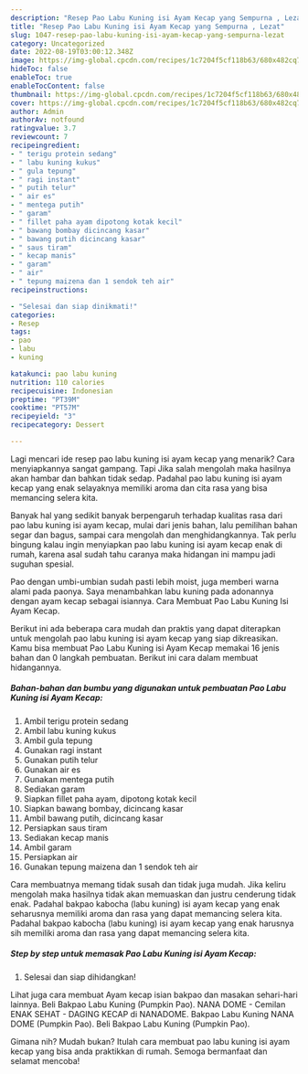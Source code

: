 ```yaml
---
description: "Resep Pao Labu Kuning isi Ayam Kecap yang Sempurna , Lezat"
title: "Resep Pao Labu Kuning isi Ayam Kecap yang Sempurna , Lezat"
slug: 1047-resep-pao-labu-kuning-isi-ayam-kecap-yang-sempurna-lezat
category: Uncategorized
date: 2022-08-19T03:00:12.348Z
image: https://img-global.cpcdn.com/recipes/1c7204f5cf118b63/680x482cq70/pao-labu-kuning-isi-ayam-kecap-foto-resep-utama.jpg
hideToc: false
enableToc: true
enableTocContent: false
thumbnail: https://img-global.cpcdn.com/recipes/1c7204f5cf118b63/680x482cq70/pao-labu-kuning-isi-ayam-kecap-foto-resep-utama.jpg
cover: https://img-global.cpcdn.com/recipes/1c7204f5cf118b63/680x482cq70/pao-labu-kuning-isi-ayam-kecap-foto-resep-utama.jpg
author: Admin
authorAv: notfound
ratingvalue: 3.7
reviewcount: 7
recipeingredient:
- " terigu protein sedang"
- " labu kuning kukus"
- " gula tepung"
- " ragi instant"
- " putih telur"
- " air es"
- " mentega putih"
- " garam"
- " fillet paha ayam dipotong kotak kecil"
- " bawang bombay dicincang kasar"
- " bawang putih dicincang kasar"
- " saus tiram"
- " kecap manis"
- " garam"
- " air"
- " tepung maizena dan 1 sendok teh air"
recipeinstructions:

- "Selesai dan siap dinikmati!"
categories:
- Resep
tags:
- pao
- labu
- kuning

katakunci: pao labu kuning 
nutrition: 110 calories
recipecuisine: Indonesian
preptime: "PT39M"
cooktime: "PT57M"
recipeyield: "3"
recipecategory: Dessert

---
```



Lagi mencari ide resep pao labu kuning isi ayam kecap yang menarik? Cara menyiapkannya sangat gampang. Tapi Jika salah mengolah maka hasilnya akan hambar dan bahkan tidak sedap. Padahal pao labu kuning isi ayam kecap yang enak selayaknya memiliki aroma dan cita rasa yang bisa memancing selera kita.


Banyak hal yang sedikit banyak berpengaruh terhadap kualitas rasa dari pao labu kuning isi ayam kecap, mulai dari jenis bahan, lalu pemilihan bahan segar dan bagus, sampai cara mengolah dan menghidangkannya. Tak perlu bingung kalau ingin menyiapkan pao labu kuning isi ayam kecap enak di rumah, karena asal sudah tahu caranya maka hidangan ini mampu jadi suguhan spesial.

Pao dengan umbi-umbian sudah pasti lebih moist, juga memberi warna alami pada paonya. Saya menambahkan labu kuning pada adonannya dengan ayam kecap sebagai isiannya. Cara Membuat Pao Labu Kuning Isi Ayam Kecap.


Berikut ini ada beberapa cara mudah dan praktis yang dapat diterapkan untuk mengolah pao labu kuning isi ayam kecap yang siap dikreasikan. Kamu bisa membuat Pao Labu Kuning isi Ayam Kecap memakai 16 jenis bahan dan 0 langkah pembuatan. Berikut ini cara dalam membuat hidangannya.

<!--inarticleads1-->

##### Bahan-bahan dan bumbu yang digunakan untuk pembuatan Pao Labu Kuning isi Ayam Kecap:

1. Ambil  terigu protein sedang
1. Ambil  labu kuning kukus
1. Ambil  gula tepung
1. Gunakan  ragi instant
1. Gunakan  putih telur
1. Gunakan  air es
1. Gunakan  mentega putih
1. Sediakan  garam
1. Siapkan  fillet paha ayam, dipotong kotak kecil
1. Siapkan  bawang bombay, dicincang kasar
1. Ambil  bawang putih, dicincang kasar
1. Persiapkan  saus tiram
1. Sediakan  kecap manis
1. Ambil  garam
1. Persiapkan  air
1. Gunakan  tepung maizena dan 1 sendok teh air


Cara membuatnya memang tidak susah dan tidak juga mudah. Jika keliru mengolah maka hasilnya tidak akan memuaskan dan justru cenderung tidak enak. Padahal bakpao kabocha (labu kuning) isi ayam kecap yang enak seharusnya memiliki aroma dan rasa yang dapat memancing selera kita. Padahal bakpao kabocha (labu kuning) isi ayam kecap yang enak harusnya sih memiliki aroma dan rasa yang dapat memancing selera kita. 

<!--inarticleads2-->

##### Step by step untuk memasak Pao Labu Kuning isi Ayam Kecap:


1. Selesai dan siap dihidangkan!

Lihat juga cara membuat Ayam kecap isian bakpao dan masakan sehari-hari lainnya. Beli Bakpao Labu Kuning (Pumpkin Pao). NANA DOME - Cemilan ENAK SEHAT - DAGING KECAP di NANADOME. Bakpao Labu Kuning NANA DOME (Pumpkin Pao). Beli Bakpao Labu Kuning (Pumpkin Pao). 

Gimana nih? Mudah bukan? Itulah cara membuat pao labu kuning isi ayam kecap yang bisa anda praktikkan di rumah. Semoga bermanfaat dan selamat mencoba!
